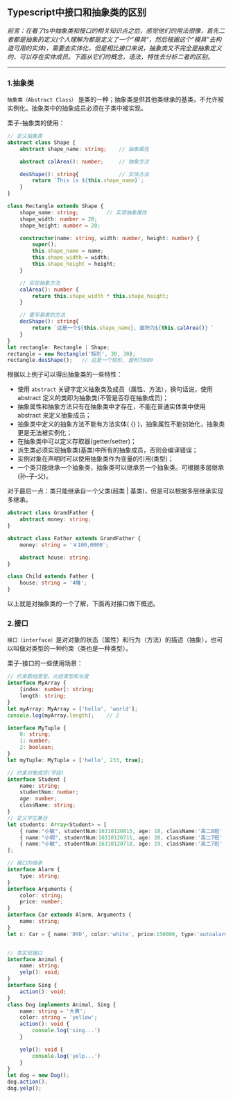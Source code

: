 ## Typescript中接口和抽象类的区别

   *前言：在看了ts中抽象类和接口的相关知识点之后，感觉他们的用法很像，首先二者都是抽象的定义(个人理解为都是定义了一个”模具“，然后根据这个”模具“去构造可用的实体)，需要去实体化，但是相比接口来说，抽象类又不完全是抽象定义的，可以存在实体成员。下面从它们的概念，语法，特性去分析二者的区别。*

------

### 1.抽象类

   `抽象类（Abstract Class）` 是类的一种；抽象类是供其他类继承的基类，不允许被实例化。抽象类中的抽象成员必须在子类中被实现。

   栗子-抽象类的使用：

```typescript
// 定义抽象类
abstract class Shape {
    abstract shape_name: string;    // 抽象属性

    abstract calArea(): number;     // 抽象方法

    desShape(): string{             // 实体方法
        return `This is ${this.shape_name}`;
    }
}

class Rectangle extends Shape {
    shape_name: string;         // 实现抽象属性
    shape_width: number = 20;
    shape_height: number = 20;

    constructor(name: string, width: number, height: number) {
        super();
        this.shape_name = name;
        this.shape_width = width;
        this.shape_height = height;
    }

    // 实现抽象方法
    calArea(): number {
        return this.shape_width * this.shape_height;
    }

    // 重写基类的方法
    desShape(): string{
        return `这是一个${this.shape_name}, 面积为${this.calArea()} `
    }
}
let rectangle: Rectangle | Shape;
rectangle = new Rectangle('矩形', 30, 30);
rectangle.desShape();   // 这是一个矩形, 面积为900 
```

根据以上例子可以得出抽象类的一些特性：

- 使用 `abstract` 关键字定义抽象类及成员（属性、方法），换句话说，使用 abstract 定义的类即为抽象类(不管是否存在抽象成员)；
- 抽象属性和抽象方法只有在抽象类中才存在，不能在普通实体类中使用 abstract 来定义抽象成员；
- 抽象类中定义的抽象方法不能有方法实体( {} )，抽象属性不能初始化，抽象类更是无法被实例化；
- 在抽象类中可以定义存取器(getter/setter)；
- 派生类必须实现抽象类(基类)中所有的抽象成员，否则会编译错误；
- 实例对象在声明时可以使用抽象类作为变量的引用(类型)；
- 一个类只能继承一个抽象类，抽象类可以继承另一个抽象类。可根据多层继承(孙-子-父)。

对于最后一点：类只能继承自一个父类(超类 | 基类)，但是可以根据多层继承实现多继承。

```typescript
abstract class GrandFather {
    abstract money: string;
}

abstract class Father extends GrandFather {
    money: string = '￥100,0000';

    abstract house: string;
}

class Child extends Father {
    house: string = '4幢';
}
```

以上就是对抽象类的一个了解，下面再对接口做下概述。

### 2.接口

   `接口（interface）`是对对象的状态（属性）和行为（方法）的描述（抽象），也可以叫做对类型的一种约束（类也是一种类型）。

   栗子-接口的一些使用场景：

```typescript
// 约束数组类型、元组类型和长度
interface MyArray {
    [index: number]: string;
    length: string;
}
let myArray: MyArray = ['hello', 'world'];
console.log(myArray.length);    // 2

interface MyTuple {
    0: string;
    1: number;
    2: boolean;
}
let myTuple: MyTuple = ['hello', 233, true];

// 约束对象成员(字段)
interface Student {
    name: string;
    studentNum: number;
    age: number;
    className: string;
}
// 定义学生集合
let students: Array<Student> = [
    { name:"小敏", studentNum:16310120815, age: 18, className:'高二8班' },
    { name:"小明", studentNum:16310120711, age: 20, className:'高二7班' },
    { name:"小敏", studentNum:16310120718, age: 19, className:'高二7班' }
];

// 接口的继承
interface Alarm {
    type: string;
}
interface Arguments {
    color: string;
    price: number;
}
interface Car extends Alarm, Arguments {
    name: string;
}
let c: Car = { name:'BYD', color:'white', price:150000, type:'autoalarm' };


// 类实现接口
interface Animal {
    name: string;
    yelp(): void;
}
interface Sing {
    action(): void;
}
class Dog implements Animal, Sing {
    name: string = '大黄';
    color: string = 'yellow';
    action(): void {
        console.log('sing...')
    }

    yelp(): void {
        console.log('yelp...')
    }
}
let dog = new Dog();
dog.action();
dog.yelp();
```
